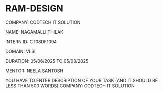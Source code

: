 # RAM-DESIGN

COMPANY: CODTECH IT SOLUTION

NAME: NAGAMALLI THILAK

INTERN ID: CT08DF1094

DOMAIN: VLSI

DURATION: 05/06/2025 TO 05/08/2025

MENTOR: NEELA SANTOSH

YOU HAVE TO ENTER DESCRIPTION OF YOUR TASK (AND IT SHOULD BE LESS THAN 500 WORDS) COMPANY: CODTECH IT SOLUTION
